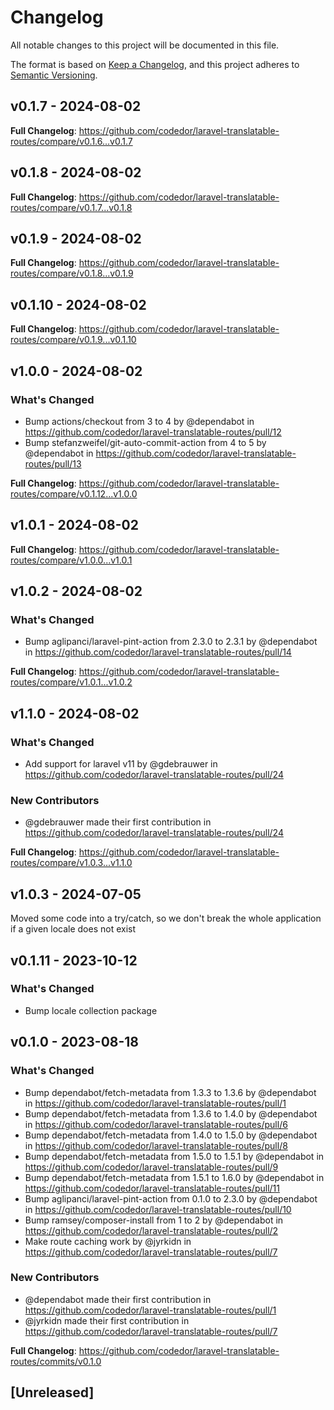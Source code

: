 # Changelog

All notable changes to this project will be documented in this file.

The format is based on [Keep a Changelog](https://keepachangelog.com/en/1.0.0/),
and this project adheres to [Semantic Versioning](https://semver.org/spec/v2.0.0.html).

## v0.1.7 - 2024-08-02

**Full Changelog**: https://github.com/codedor/laravel-translatable-routes/compare/v0.1.6...v0.1.7

## v0.1.8 - 2024-08-02

**Full Changelog**: https://github.com/codedor/laravel-translatable-routes/compare/v0.1.7...v0.1.8

## v0.1.9 - 2024-08-02

**Full Changelog**: https://github.com/codedor/laravel-translatable-routes/compare/v0.1.8...v0.1.9

## v0.1.10 - 2024-08-02

**Full Changelog**: https://github.com/codedor/laravel-translatable-routes/compare/v0.1.9...v0.1.10

## v1.0.0 - 2024-08-02

### What's Changed

* Bump actions/checkout from 3 to 4 by @dependabot in https://github.com/codedor/laravel-translatable-routes/pull/12
* Bump stefanzweifel/git-auto-commit-action from 4 to 5 by @dependabot in https://github.com/codedor/laravel-translatable-routes/pull/13

**Full Changelog**: https://github.com/codedor/laravel-translatable-routes/compare/v0.1.12...v1.0.0

## v1.0.1 - 2024-08-02

**Full Changelog**: https://github.com/codedor/laravel-translatable-routes/compare/v1.0.0...v1.0.1

## v1.0.2 - 2024-08-02

### What's Changed

* Bump aglipanci/laravel-pint-action from 2.3.0 to 2.3.1 by @dependabot in https://github.com/codedor/laravel-translatable-routes/pull/14

**Full Changelog**: https://github.com/codedor/laravel-translatable-routes/compare/v1.0.1...v1.0.2

## v1.1.0 - 2024-08-02

### What's Changed

* Add support for laravel v11 by @gdebrauwer in https://github.com/codedor/laravel-translatable-routes/pull/24

### New Contributors

* @gdebrauwer made their first contribution in https://github.com/codedor/laravel-translatable-routes/pull/24

**Full Changelog**: https://github.com/codedor/laravel-translatable-routes/compare/v1.0.3...v1.1.0

## v1.0.3 - 2024-07-05

Moved some code into a try/catch, so we don't break the whole application if a given locale does not exist

## v0.1.11 - 2023-10-12

### What's Changed

- Bump locale collection package

## v0.1.0 - 2023-08-18

### What's Changed

- Bump dependabot/fetch-metadata from 1.3.3 to 1.3.6 by @dependabot in https://github.com/codedor/laravel-translatable-routes/pull/1
- Bump dependabot/fetch-metadata from 1.3.6 to 1.4.0 by @dependabot in https://github.com/codedor/laravel-translatable-routes/pull/6
- Bump dependabot/fetch-metadata from 1.4.0 to 1.5.0 by @dependabot in https://github.com/codedor/laravel-translatable-routes/pull/8
- Bump dependabot/fetch-metadata from 1.5.0 to 1.5.1 by @dependabot in https://github.com/codedor/laravel-translatable-routes/pull/9
- Bump dependabot/fetch-metadata from 1.5.1 to 1.6.0 by @dependabot in https://github.com/codedor/laravel-translatable-routes/pull/11
- Bump aglipanci/laravel-pint-action from 0.1.0 to 2.3.0 by @dependabot in https://github.com/codedor/laravel-translatable-routes/pull/10
- Bump ramsey/composer-install from 1 to 2 by @dependabot in https://github.com/codedor/laravel-translatable-routes/pull/2
- Make route caching work by @jyrkidn in https://github.com/codedor/laravel-translatable-routes/pull/7

### New Contributors

- @dependabot made their first contribution in https://github.com/codedor/laravel-translatable-routes/pull/1
- @jyrkidn made their first contribution in https://github.com/codedor/laravel-translatable-routes/pull/7

**Full Changelog**: https://github.com/codedor/laravel-translatable-routes/commits/v0.1.0

## [Unreleased]
